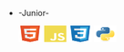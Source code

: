 * -Junior-


  <img align="center" alt="a-HTML" height="30" width="40" src="https://raw.githubusercontent.com/devicons/devicon/master/icons/html5/html5-original.svg">   <img align="center" alt="a-Js" height="30" width="40" src="https://raw.githubusercontent.com/devicons/devicon/master/icons/javascript/javascript-plain.svg"> <img align="center" alt="a-CSS" height="30" width="40" src="https://raw.githubusercontent.com/devicons/devicon/master/icons/css3/css3-original.svg"> <img align="center" alt="a-Python" height="30" width="40" src="https://raw.githubusercontent.com/devicons/devicon/master/icons/python/python-original.svg">
  
  
